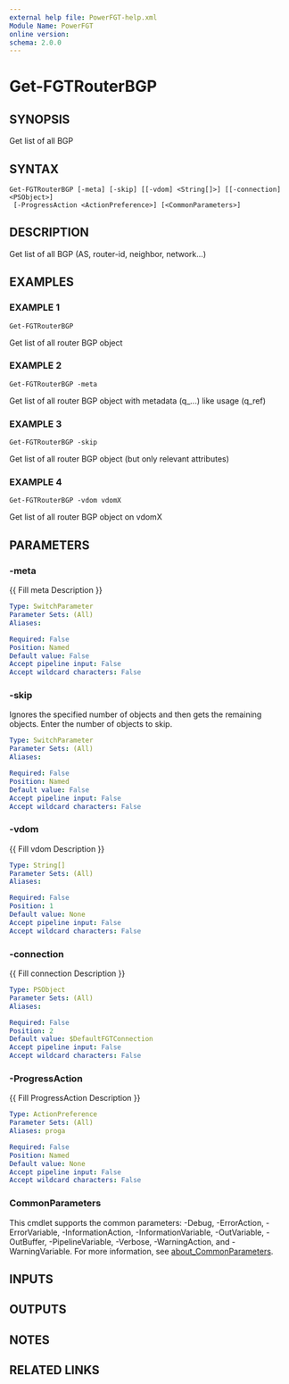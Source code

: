 ```yaml
---
external help file: PowerFGT-help.xml
Module Name: PowerFGT
online version:
schema: 2.0.0
---
```


# Get-FGTRouterBGP

## SYNOPSIS
Get list of all BGP

## SYNTAX

```
Get-FGTRouterBGP [-meta] [-skip] [[-vdom] <String[]>] [[-connection] <PSObject>]
 [-ProgressAction <ActionPreference>] [<CommonParameters>]
```

## DESCRIPTION
Get list of all BGP (AS, router-id, neighbor, network...)

## EXAMPLES

### EXAMPLE 1
```
Get-FGTRouterBGP
```

Get list of all router BGP object

### EXAMPLE 2
```
Get-FGTRouterBGP -meta
```

Get list of all router BGP object with metadata (q_...) like usage (q_ref)

### EXAMPLE 3
```
Get-FGTRouterBGP -skip
```

Get list of all router BGP object (but only relevant attributes)

### EXAMPLE 4
```
Get-FGTRouterBGP -vdom vdomX
```

Get list of all router BGP object on vdomX

## PARAMETERS

### -meta
{{ Fill meta Description }}

```yaml
Type: SwitchParameter
Parameter Sets: (All)
Aliases:

Required: False
Position: Named
Default value: False
Accept pipeline input: False
Accept wildcard characters: False
```

### -skip
Ignores the specified number of objects and then gets the remaining objects.
Enter the number of objects to skip.

```yaml
Type: SwitchParameter
Parameter Sets: (All)
Aliases:

Required: False
Position: Named
Default value: False
Accept pipeline input: False
Accept wildcard characters: False
```

### -vdom
{{ Fill vdom Description }}

```yaml
Type: String[]
Parameter Sets: (All)
Aliases:

Required: False
Position: 1
Default value: None
Accept pipeline input: False
Accept wildcard characters: False
```

### -connection
{{ Fill connection Description }}

```yaml
Type: PSObject
Parameter Sets: (All)
Aliases:

Required: False
Position: 2
Default value: $DefaultFGTConnection
Accept pipeline input: False
Accept wildcard characters: False
```

### -ProgressAction
{{ Fill ProgressAction Description }}

```yaml
Type: ActionPreference
Parameter Sets: (All)
Aliases: proga

Required: False
Position: Named
Default value: None
Accept pipeline input: False
Accept wildcard characters: False
```

### CommonParameters
This cmdlet supports the common parameters: -Debug, -ErrorAction, -ErrorVariable, -InformationAction, -InformationVariable, -OutVariable, -OutBuffer, -PipelineVariable, -Verbose, -WarningAction, and -WarningVariable. For more information, see [about_CommonParameters](http://go.microsoft.com/fwlink/?LinkID=113216).

## INPUTS

## OUTPUTS

## NOTES

## RELATED LINKS
